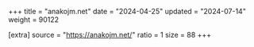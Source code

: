 +++
title = "anakojm.net"
date = "2024-04-25"
updated = "2024-07-14"
weight = 90122

[extra]
source = "https://anakojm.net/"
ratio = 1
size = 88
+++

